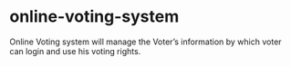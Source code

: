 # online-voting-system
Online Voting system will manage the Voter’s information by which voter can login and use his voting rights.
